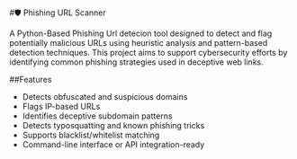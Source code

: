 #🛡️ Phishing URL Scanner

A Python-Based Phishing Url detecion tool designed to detect and flag potentially malicious URLs using heuristic analysis and pattern-based detection techniques. This project aims to support cybersecurity efforts by identifying common phishing strategies used in deceptive web links.

##Features
* Detects obfuscated and suspicious domains
* Flags IP-based URLs
* Identifies deceptive subdomain patterns
* Detects typosquatting and known phishing tricks
* Supports blacklist/whitelist matching
* Command-line interface or API integration-ready

